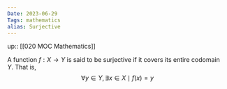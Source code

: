 ```yaml
---
Date: 2023-06-29
Tags: mathematics
alias: Surjective
---
```

up:: [[020 MOC Mathematics]]

A function $f: X \to Y$ is said to be surjective if it covers its entire codomain $Y$. That is,
$$\forall y \in Y, \exists x \in X \mid f(x) = y$$

